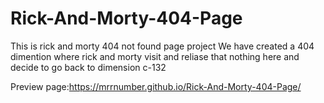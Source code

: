 # Rick-And-Morty-404-Page
This is rick and morty 404 not found page project
We have created a 404 dimention where rick and morty visit and reliase that nothing here and decide to go back to dimension c-132

Preview page:https://mrrnumber.github.io/Rick-And-Morty-404-Page/
